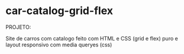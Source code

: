 # car-catalog-grid-flex

PROJETO:

Site de carros com catalogo feito com HTML e CSS (grid e flex) puro e layout responsivo com media queryes (css)
